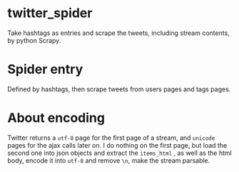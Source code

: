 # twitter_spider
Take hashtags as entries and scrape the tweets, including stream contents, by python Scrapy.

# Spider entry
Defined by hashtags, then scrape tweets from users pages and tags pages.

# About encoding
Twitter returns a `utf-8` page for the first page of a stream, and `unicode` pages for the ajax calls
later on.
I do nothing on the first page, but load the second one into json objects and extract the `items_html`
, as well as the html body, encode it into `utf-8` and remove `\n`, make the stream parsable.